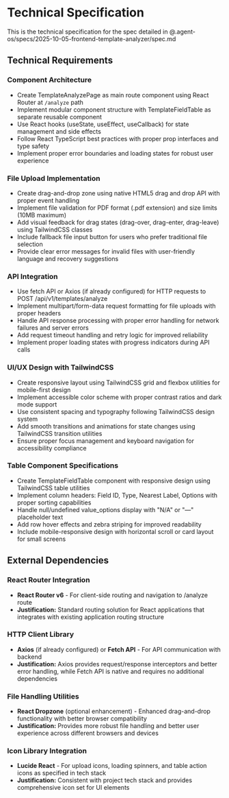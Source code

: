 # Technical Specification

This is the technical specification for the spec detailed in @.agent-os/specs/2025-10-05-frontend-template-analyzer/spec.md

## Technical Requirements

### Component Architecture

- Create TemplateAnalyzePage as main route component using React Router at `/analyze` path
- Implement modular component structure with TemplateFieldTable as separate reusable component
- Use React hooks (useState, useEffect, useCallback) for state management and side effects
- Follow React TypeScript best practices with proper prop interfaces and type safety
- Implement proper error boundaries and loading states for robust user experience

### File Upload Implementation

- Create drag-and-drop zone using native HTML5 drag and drop API with proper event handling
- Implement file validation for PDF format (.pdf extension) and size limits (10MB maximum)
- Add visual feedback for drag states (drag-over, drag-enter, drag-leave) using TailwindCSS classes
- Include fallback file input button for users who prefer traditional file selection
- Provide clear error messages for invalid files with user-friendly language and recovery suggestions

### API Integration

- Use fetch API or Axios (if already configured) for HTTP requests to POST /api/v1/templates/analyze
- Implement multipart/form-data request formatting for file uploads with proper headers
- Handle API response processing with proper error handling for network failures and server errors
- Add request timeout handling and retry logic for improved reliability
- Implement proper loading states with progress indicators during API calls

### UI/UX Design with TailwindCSS

- Create responsive layout using TailwindCSS grid and flexbox utilities for mobile-first design
- Implement accessible color scheme with proper contrast ratios and dark mode support
- Use consistent spacing and typography following TailwindCSS design system
- Add smooth transitions and animations for state changes using TailwindCSS transition utilities
- Ensure proper focus management and keyboard navigation for accessibility compliance

### Table Component Specifications

- Create TemplateFieldTable component with responsive design using TailwindCSS table utilities
- Implement column headers: Field ID, Type, Nearest Label, Options with proper sorting capabilities
- Handle null/undefined value_options display with "N/A" or "—" placeholder text
- Add row hover effects and zebra striping for improved readability
- Include mobile-responsive design with horizontal scroll or card layout for small screens

## External Dependencies

### React Router Integration

- **React Router v6** - For client-side routing and navigation to /analyze route
- **Justification:** Standard routing solution for React applications that integrates with existing application routing structure

### HTTP Client Library

- **Axios** (if already configured) or **Fetch API** - For API communication with backend
- **Justification:** Axios provides request/response interceptors and better error handling, while Fetch API is native and requires no additional dependencies

### File Handling Utilities

- **React Dropzone** (optional enhancement) - Enhanced drag-and-drop functionality with better browser compatibility
- **Justification:** Provides more robust file handling and better user experience across different browsers and devices

### Icon Library Integration

- **Lucide React** - For upload icons, loading spinners, and table action icons as specified in tech stack
- **Justification:** Consistent with project tech stack and provides comprehensive icon set for UI elements
